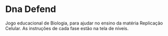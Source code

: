 # Dna Defend
Jogo educacional de Biologia, para ajudar no ensino da matéria Replicação Celular.
As instruções de cada fase estão na tela de níveis.